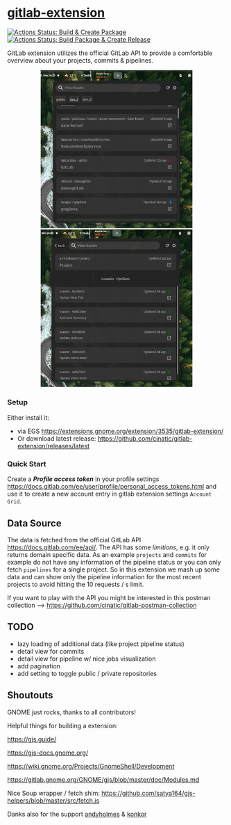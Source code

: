 # [gitlab-extension](https://extensions.gnome.org/extension/3535/gitlab-extension/)
[![Actions Status: Build & Create Package](https://github.com/cinatic/gitlab-extension/workflows/Build%20%26%20Create%20Package/badge.svg)](https://github.com/cinatic/gitlab-extension/actions?query=workflow%3A"Build+&+Create+Package")
[![Actions Status: Build Package & Create Release](https://github.com/cinatic/gitlab-extension/workflows/Build%20Package%20%26%20Create%20Release/badge.svg)](https://github.com/cinatic/gitlab-extension/actions?query=workflow%3A"Build+Package+&+Create+Release")

GitLab extension utilizes the official GitLab API to provide a comfortable overview about your projects, 
commits & pipelines.

<p align="middle">
<img alt="projects" src="images/projects.png" width="350">
<img alt="commits" src="images/commits.png" width="350">
</p>

### Setup
Either install it: 
- via EGS https://extensions.gnome.org/extension/3535/gitlab-extension/
- Or download latest release: https://github.com/cinatic/gitlab-extension/releases/latest

### Quick Start
Create a ***Profile access token*** in your profile settings https://docs.gitlab.com/ee/user/profile/personal_access_tokens.html 
and use it to create a new account entry in gitlab extension settings `Account Grid`.


## Data Source
The data is fetched from the official GitLab API https://docs.gitlab.com/ee/api/. 
The API has some *limitions*, e.g. it only returns domain specific data. 
As an example `projects` and `commits` for example do not have any information of the pipeline status or you
can only fetch `pipelines` for a single project. So in this extension we mash up some data and can show only 
the pipeline information for the most recent projects to avoid hitting the 10 requests / s limit.

If you want to play with the API you might be interested in this postman collection --> https://github.com/cinatic/gitlab-postman-collection

## TODO

- lazy loading of additional data (like project pipeline status)
- detail view for commits
- detail view for pipeline w/ nice jobs visualization
- add pagination
- add setting to toggle public / private repositories

## Shoutouts

GNOME just rocks, thanks to all contributors!

Helpful things for building a extension:

https://gjs.guide/

https://gjs-docs.gnome.org/

https://wiki.gnome.org/Projects/GnomeShell/Development

https://gitlab.gnome.org/GNOME/gjs/blob/master/doc/Modules.md

Nice Soup wrapper / fetch shim:
https://github.com/satya164/gjs-helpers/blob/master/src/fetch.js

Danks also for the support [andyholmes](https://github.com/andyholmes) & [konkor](https://github.com/konkor)

